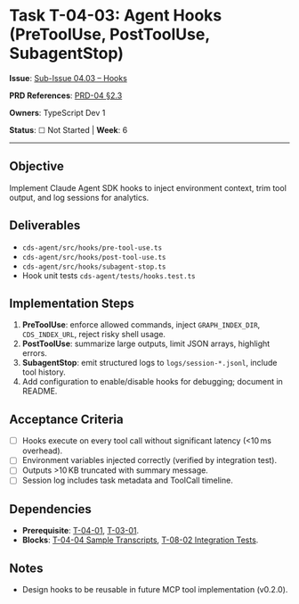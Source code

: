 # Task T-04-03: Agent Hooks (PreToolUse, PostToolUse, SubagentStop)

**Issue**: [Sub-Issue 04.03 – Hooks](../../issues/04-0.1.0-mvp/04-agent-integration/03-hooks.md)

**PRD References**: [PRD-04 §2.3](../../prd/0.1.0-MVP-PRDs-v0/04-cds-agent-integration.md)

**Owners**: TypeScript Dev 1

**Status**: ☐ Not Started | **Week**: 6

---

## Objective

Implement Claude Agent SDK hooks to inject environment context, trim tool output, and log sessions for analytics.

## Deliverables

- `cds-agent/src/hooks/pre-tool-use.ts`
- `cds-agent/src/hooks/post-tool-use.ts`
- `cds-agent/src/hooks/subagent-stop.ts`
- Hook unit tests `cds-agent/tests/hooks.test.ts`

## Implementation Steps

1. **PreToolUse**: enforce allowed commands, inject `GRAPH_INDEX_DIR`, `CDS_INDEX_URL`, reject risky shell usage.
2. **PostToolUse**: summarize large outputs, limit JSON arrays, highlight errors.
3. **SubagentStop**: emit structured logs to `logs/session-*.jsonl`, include tool history.
4. Add configuration to enable/disable hooks for debugging; document in README.

## Acceptance Criteria

- [ ] Hooks execute on every tool call without significant latency (<10 ms overhead).
- [ ] Environment variables injected correctly (verified by integration test).
- [ ] Outputs >10 KB truncated with summary message.
- [ ] Session log includes task metadata and ToolCall timeline.

## Dependencies

- **Prerequisite**: [T-04-01](T-04-01-sdk-bootstrap.md), [T-03-01](../03-cli-tools/T-03-01-core-commands.md).
- **Blocks**: [T-04-04 Sample Transcripts](T-04-04-sample-transcripts.md), [T-08-02 Integration Tests](../08-testing/T-08-02-integration-tests.md).

## Notes

- Design hooks to be reusable in future MCP tool implementation (v0.2.0).
